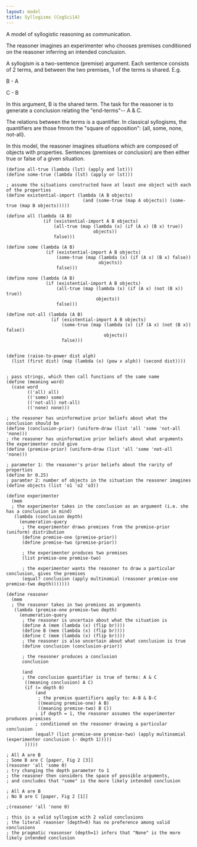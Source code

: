 ```yaml
---
layout: model
title: Syllogisms (CogSci14)
---
```


A model of syllogistic reasoning as communication.

The reasoner imagines an experimenter who chooses premises conditioned on the reasoner inferring an intended conclusion.

A syllogism is a two-sentence (premise) argument. Each sentence consists of 2 terms, and between the two premises, 1 of the terms is shared.
E.g.

B - A

C - B

In this argument, B is the shared term. The task for the reasoner is to generate a conclusion relating the "end-terms"-- A & C.

The relations between the terms is a quantifier. 
In classical syllogisms, the quantifiers are those fmrom the "square of opposition": {all, some, none, not-all}.

In this model, the reasoner imagines situations which are composed of objects with properties. Sentences (premises or conclusion) are then either true or false of a given situation.

    (define all-true (lambda (lst) (apply and lst)))
    (define some-true (lambda (lst) (apply or lst)))
    
    ; assume the situations constructed have at least one object with each of the properties
    (define existential-import (lambda (A B objects) 
                                 (and (some-true (map A objects)) (some-true (map B objects)))))
    
    (define all (lambda (A B)
                  (if (existential-import A B objects)
                      (all-true (map (lambda (x) (if (A x) (B x) true)) 
                                     objects))
                      false)))
    
    (define some (lambda (A B)
                   (if (existential-import A B objects)
                       (some-true (map (lambda (x) (if (A x) (B x) false)) 
                                       objects))
                       false)))
    
    (define none (lambda (A B)
                   (if (existential-import A B objects)
                       (all-true (map (lambda (x) (if (A x) (not (B x)) true)) 
                                      objects))
                       false)))
    
    (define not-all (lambda (A B)
                     (if (existential-import A B objects)
                         (some-true (map (lambda (x) (if (A x) (not (B x)) false)) 
                                         objects))
                         false)))
    
    
    (define (raise-to-power dist alph)
      (list (first dist) (map (lambda (x) (pow x alph)) (second dist))))
    
    
    ; pass strings, which then call functions of the same name
    (define (meaning word)
      (case word
            (('all) all)
            (('some) some)
            (('not-all) not-all)
            (('none) none)))
    
    ; the reasoner has uninformative prior beliefs about what the conclusion should be
    (define (conclusion-prior) (uniform-draw (list 'all 'some 'not-all 'none)))
    ; rhe reasoner has uninformative prior beliefs about what arguments the experimenter could give
    (define (premise-prior) (uniform-draw (list 'all 'some 'not-all 'none)))
    
    ; parameter 1: the reasoner's prior beliefs about the rarity of properties
    (define br 0.25)
    ; paramter 2: number of objects in the situation the reasoner imagines
    (define objects (list 'o1 'o2 'o3))
    
    (define experimenter
      (mem
      ; the experimenter takes in the conclusion as an argument (i.e. she has a conclusion in mind)
       (lambda (conclusion depth)
         (enumeration-query
          ; the experimenter draws premises from the premise-prior (uniform) distribution
          (define premise-one (premise-prior))
          (define premise-two (premise-prior))
          
          ; the experimenter produces two premises
          (list premise-one premise-two)
          
          ; the experimenter wants the reasoner to draw a particular conclusion, gives the premises 
          (equal? conclusion (apply multinomial (reasoner premise-one premise-two depth)))))))
    
    (define reasoner 
      (mem
      ; the reasoner takes in two premises as arguments
       (lambda (premise-one premise-two depth)
         (enumeration-query
          ; the reasoner is uncertain about what the situation is
          (define A (mem (lambda (x) (flip br))))
          (define B (mem (lambda (x) (flip br))))
          (define C (mem (lambda (x) (flip br))))
          ; the reasoner is also uncertain about what conclusion is true
          (define conclusion (conclusion-prior))
          
          ; the reasoner produces a conclusion
          conclusion
          
          (and
          ; the conclusion quantifier is true of terms: A & C
           ((meaning conclusion) A C)
           (if (= depth 0)
               (and 
                ; the premise quantifiers apply to: A-B & B-C
                ((meaning premise-one) A B)
                ((meaning premise-two) B C))
               ; if depth = 1, the reasoner assumes the experimenter produces premises 
               ; conditioned on the reasoner drawing a particular conclusion
               (equal? (list premise-one premise-two) (apply multinomial (experimenter conclusion (- depth 1)))))
           )))))
    
    ; All A are B
    ; Some B are C [paper, Fig 2 [3]]
    (reasoner 'all 'some 0)
    ; try changing the depth parameter to 1
    ; the reasoner then considers the space of possible arguments, 
    ; and concludes that "some" is the more likely intended conclusion
    
    ; All A are B
    ; No B are C [paper, Fig 2 [1]]
    
    ;(reasoner 'all 'none 0)
    
    ; this is a valid syllogism with 2 valid conclusions
    ; the literal reaonser (depth=0) has no preference among valid conclusions
    ; the pragmatic reasonser (depth=1) infers that "None" is the more likely intended conclusion
